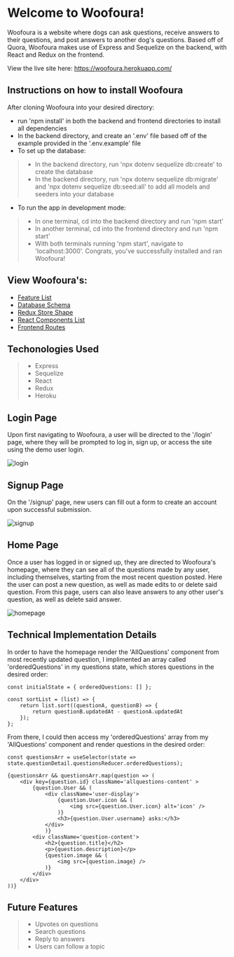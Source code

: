 # Welcome to Woofoura!

Woofoura is a website where dogs can ask questions, receive answers to their questions, and post answers to another dog's questions. Based off of Quora, Woofoura makes use of Express and Sequelize on the backend, with React and Redux on the frontend.

View the live site here: https://woofoura.herokuapp.com/

## Instructions on how to install Woofoura
After cloning Woofoura into your desired directory:
* run 'npm install' in both the backend and frontend directories to install all dependencies
* In the backend directory, and create an '.env' file based off of the example provided in the '.env.example' file
* To set up the database:
> * In the backend directory, run 'npx dotenv sequelize db:create' to create the database
> * In the backend directory, run 'npx dotenv sequelize db:migrate' and 'npx dotenv sequelize db:seed:all' to add all models and seeders into your database
* To run the app in development mode: 
> * In one terminal, cd into the backend directory and run 'npm start'
> * In another terminal, cd into the frontend directory and run 'npm start'
> * With both terminals running 'npm start', navigate to 'localhost:3000'. Congrats, you've successfully installed and ran Woofoura!

## View Woofoura's:
* [Feature List](https://github.com/anailopez/Woofoura/wiki/Feature-List)
* [Database Schema](https://github.com/anailopez/Woofoura/wiki/Database-Schema)
* [Redux Store Shape](https://github.com/anailopez/Woofoura/wiki/Store-Shape)
* [React Components List](https://github.com/anailopez/Woofoura/wiki/React-Components-List)
* [Frontend Routes](https://github.com/anailopez/Woofoura/wiki/Frontend-Routes)


## Techonologies Used
> * Express
> * Sequelize
> * React
> * Redux
> * Heroku


## Login Page
Upon first navigating to Woofoura, a user will be directed to the '/login' page, where they will be prompted to log in, sign up, or access the site using the demo user login.

![login](https://user-images.githubusercontent.com/96565654/176940004-d88c52b7-6963-426d-8345-b046cc0dc2f3.png)


## Signup Page
On the '/signup' page, new users can fill out a form to create an account upon successful submission.

![signup](https://user-images.githubusercontent.com/96565654/176947205-012a4dc3-466a-40ce-9b18-053c17ece256.png)


## Home Page
Once a user has logged in or signed up, they are directed to Woofoura's homepage, where they can see all of the questions made by any user, including themselves, starting from the most recent question posted. Here the user can post a new question, as well as made edits to or delete said question. From this page, users can also leave answers to any other user's question, as well as delete said answer.

![homepage](https://user-images.githubusercontent.com/96565654/176940345-645db636-c3e6-46a5-8c74-df390caf1dbb.png)


## Technical Implementation Details
In order to have the homepage render the 'AllQuestions' component from most recently updated question, I implimented an array called 'orderedQuestions' in my questions state, which stores questions in the desired order:  
```
const initialState = { orderedQuestions: [] };

const sortList = (list) => {
    return list.sort((questionA, questionB) => {
        return questionB.updatedAt - questionA.updatedAt
    });
};
```
From there, I could then access my 'orderedQuestions' array from my 'AllQuestions' component and render questions in the desired order:
```
const questionsArr = useSelector(state => state.questionDetail.questionsReducer.orderedQuestions);

{questionsArr && questionsArr.map(question => (
    <div key={question.id} className='allquestions-content' >
        {question.User && (
            <div className='user-display'>
                {question.User.icon && (
                    <img src={question.User.icon} alt='icon' />
                )}
                <h3>{question.User.username} asks:</h3>
            </div>
            )}
        <div className='question-content'>
            <h2>{question.title}</h2>
            <p>{question.description}</p>
            {question.image && (
                <img src={question.image} />
            )}
        </div>
    </div>
))}
```

## Future Features
> * Upvotes on questions
> * Search questions
> * Reply to answers
> * Users can follow a topic 

